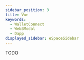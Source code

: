 ```yaml
---
sidebar_position: 3
title: Vue
keywords:
  - WalletConnect
  - Web3Modal
  - Dapp
displayed_sidebar: eSpaceSidebar
---
```


TODO